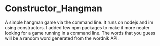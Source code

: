 # Constructor_Hangman
A simple hangman game via the command line. It runs on nodejs and im using constructors. I added few npm packages to make it more neater looking for a game running in a command line. The words that you guess will be a random word generated from the wordnik API.

